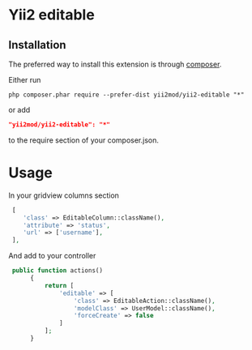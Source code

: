 Yii2 editable
=====================

Installation
------------

The preferred way to install this extension is through [composer](http://getcomposer.org/download/).

Either run

```
php composer.phar require --prefer-dist yii2mod/yii2-editable "*"
```

or add

```json
"yii2mod/yii2-editable": "*"
```

to the require section of your composer.json.


Usage
======================================
In your gridview columns section
```php
 [
    'class' => EditableColumn::className(),
    'attribute' => 'status',
    'url' => ['username'],
 ],
```
And add to your controller
```php
 public function actions()
      {
          return [
              'editable' => [
                  'class' => EditableAction::className(),
                  'modelClass' => UserModel::className(),
                  'forceCreate' => false
              ]
          ];
      }
```
